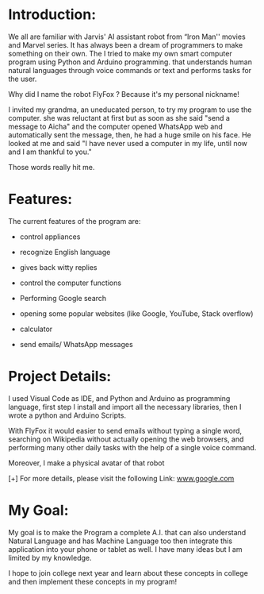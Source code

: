 # Introduction:  

We all are familiar with Jarvis' AI assistant robot from “Iron Man'' movies and Marvel series. It has always been a dream of programmers to make something on their own. The I tried to make my own smart computer program using Python and Arduino programming. that understands human natural languages through voice commands or text and performs tasks for the user. 

  

Why did I name the robot FlyFox ? Because it's my personal nickname! 

  

I invited my grandma, an uneducated person, to try my program to use the computer. she was reluctant at first but as soon as she said "send a message to Aicha" and the computer opened WhatsApp web and automatically sent the message, then, he had a huge smile on his face. He looked at me and said "I have never used a computer in my life, until now and I am thankful to you."  

Those words really hit me. 

  

# Features: 

The current features of the program are:  

- control appliances 

- recognize English language 

- gives back witty replies 

- control the computer functions 

- Performing Google search  

- opening some popular websites (like Google, YouTube, Stack overflow) 

- calculator 

- send emails/ WhatsApp messages 

  

# Project Details: 

I used Visual Code as IDE, and Python and Arduino as programming language, first step I install and import all the necessary libraries, then I wrote a python and Arduino Scripts. 

With FlyFox it would easier to send emails without typing a single word, searching on Wikipedia without actually opening the web browsers, and performing many other daily tasks with the help of a single voice command. 

Moreover, I make a physical avatar of that robot 

  

[+] For more details, please visit the following Link: www.google.com 

# My Goal:  

  

My goal is to make the Program a complete A.I. that can also understand Natural Language and has Machine Language too then integrate this application into your phone or tablet as well. I have many ideas but I am limited by my knowledge. 

  

I hope to join college next year and learn about these concepts in college and then implement these concepts in my program! 

 
